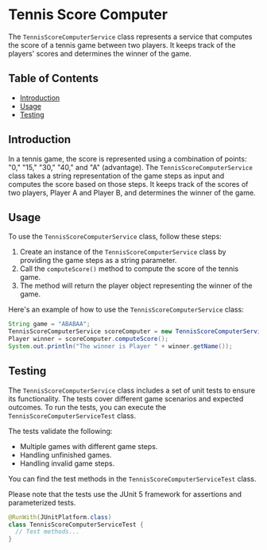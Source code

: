 # Tennis Score Computer

The `TennisScoreComputerService` class represents a service that computes the score of a tennis game between two players. It keeps track of the players' scores and determines the winner of the game.

## Table of Contents

- [Introduction](#introduction)
- [Usage](#usage)
- [Testing](#testing)

## Introduction

In a tennis game, the score is represented using a combination of points: "0," "15," "30," "40," and "A" (advantage). The `TennisScoreComputerService` class takes a string representation of the game steps as input and computes the score based on those steps. It keeps track of the scores of two players, Player A and Player B, and determines the winner of the game.

## Usage

To use the `TennisScoreComputerService` class, follow these steps:

1. Create an instance of the `TennisScoreComputerService` class by providing the game steps as a string parameter.
2. Call the `computeScore()` method to compute the score of the tennis game.
3. The method will return the player object representing the winner of the game.

Here's an example of how to use the `TennisScoreComputerService` class:

```java
String game = "ABABAA";
TennisScoreComputerService scoreComputer = new TennisScoreComputerService(game);
Player winner = scoreComputer.computeScore();
System.out.println("The winner is Player " + winner.getName());
```

## Testing

The `TennisScoreComputerService` class includes a set of unit tests to ensure its functionality. The tests cover different game scenarios and expected outcomes. To run the tests, you can execute the `TennisScoreComputerServiceTest` class.

The tests validate the following:

- Multiple games with different game steps.
- Handling unfinished games.
- Handling invalid game steps.

You can find the test methods in the `TennisScoreComputerServiceTest` class.

Please note that the tests use the JUnit 5 framework for assertions and parameterized tests.

```java
@RunWith(JUnitPlatform.class)
class TennisScoreComputerServiceTest {
  // Test methods...
}
```